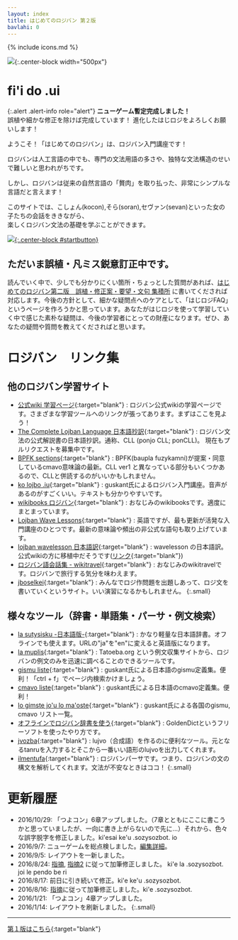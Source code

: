 ```yaml
---
layout: index
title: はじめてのロジバン 第２版
bavlahi: 0
---
```


{% include icons.md %}

<!--
<style>
img .mikan {
width: 30%;
}
</style>
![]({{site.baseurl}}/assets/pixra/fruit_orange.png){:.center-block width="200px"}
-->

![]({{site.baseurl}}/assets/pixra/top/sora_nimre_let.gif){:.center-block width="500px"}

# fi'i do .ui

{:.alert .alert-info role="alert"}
**ニューゲーム暫定完成しました！**  
誤植や細かな修正を除けば完成しています！ 進化したはじロジをよろしくお願いします！


ようこそ！「はじめてのロジバン」は、ロジバン入門講座です！

ロジバンは人工言語の中でも、専門の文法用語の多さや、独特な文法構造のせいで難しいと思われがちです。  

しかし、ロジバンは従来の自然言語の「贅肉」を取り払った、非常にシンプルな言語だと言えます！  

このサイトでは、こしょん(kocon),そら(soran),セヴァン(sevan)といった女の子たちの会話をききながら、  
楽しくロジバン文法の基礎を学ぶことができます。


[![]({{site.baseurl}}/assets/pixra/start_button.svg){:.center-block #startbutton}]({{site.baseurl}}/article/nunctu/0)


## ただいま誤植・凡ミス鋭意訂正中です。

読んでいく中で、少しでも分かりにくい箇所・ちょっとした質問があれば、[はじめてのロジバン第二版　誤植・修正案・要望・文句 集積所](https://groups.google.com/forum/#!topic/ponjo_lojbo_citno_girzu/nVv9M7N7yMk) に書いてくだされば対応します。今後の方針として、細かな疑問点へのケアとして、「はじロジFAQ」というページを作ろうかと思っています。あなたがはじロジを使って学習していく中で感じた素朴な疑問は、今後の学習者にとっての財産になります。ぜひ、あなたの疑問や質問を教えてくださればと思います。


# ロジバン　リンク集

## 他のロジバン学習サイト

- [公式wiki 学習ページ](http://mw.lojban.org/papri/%E5%AD%A6%E7%BF%92){:target="blank"} : ロジバン公式wikiの学習ページです。さまざまな学習ツールへのリンクが張ってあります。まずはここを見よう！
- [The Complete Lojban Language 日本語抄訳](http://mhagiwara.github.com/cll-ja/){:target="blank"} : ロジバン文法の公式解説書の日本語抄訳。通称、CLL (ponjo CLL; ponCLL)。 現在もプルリクエストを募集中です。
- [BPFK sections](https://mw.lojban.org/papri/BPFK_Sections){:target="blank"} : BPFK(baupla fuzykamni)が提案・同意しているcmavo意味論の最新。CLL ver1 と異なっている部分もいくつかあるので、CLLと併読するのがいいかもしれません。
- [ko lojbo .iu](http://guskant.github.io/kolojbo.iu/){:target="blank"} : guskant氏によるロジバン入門講座。音声があるのがすごくいい。テキストも分かりやすいです。
- [wikibooks ロジバン](http://ja.wikibooks.org/wiki/%E3%83%AD%E3%82%B8%E3%83%90%E3%83%B3){:target="blank"} : おなじみのwikibooksです。適度にまとまっています。
- [Lojban Wave Lessons](http://mw.lojban.org/papri/Lojban_Wave_Lessons){:target="blank"} : 英語ですが、最も更新が活発な入門講座のひとつです。最新の意味論や頻出の非公式な語句も取り上げています。
- [lojban wavelesson 日本語訳](http://misonikomilojban.blogspot.jp/search/label/lojban%20wavelessons){:target="blank"} : wavelesson の日本語訳。公式wikiの方に移植中だそうです([リンク](https://mw.lojban.org/papri/lojban_wavelessons_%E6%97%A5%E6%9C%AC%E8%AA%9E%E7%89%88){:target="blank"})
- [ロジバン語会話集 - wikitravel](http://wikitravel.org/ja/%E3%83%AD%E3%82%B8%E3%83%90%E3%83%B3%E8%AA%9E%E4%BC%9A%E8%A9%B1%E9%9B%86){:target="blank"} : おなじみのwikitravelです。ロジバンで旅行する気分を味わえます。
- [jboselkei](http://lojban.qx11.info/jboselkei/){:target="blank"} : みんなでロジ作問題を出題しあって、ロジ文を書いていくというサイト。いい演習になるかもしれません。
{:.small}


## 様々なツール（辞書・単語集・パーサ・例文検索）

- [la sutysisku -日本語版-](http://mw.lojban.org/extensions/ilmentufa/i/ja/){:target="blank"} : かなり軽量な日本語辞書。オフラインでも使えます。URLの"ja"を"en"に変えると英語版になります。
- [la muplis](http://mw.lojban.org/extensions/ilmentufa/i/muplis/index.html#sisku/){:target="blank"} : Tatoeba.org という例文収集サイトから、ロジバンの例文のみを迅速に調べることのできるツールです。
- [gismu liste](http://guskant.github.io/lojbo/gismu-cmavo/jpn-gimste.html){:target="blank"} : guskant氏による日本語のgismu定義集。便利！「ctrl + f」でページ内検索かけましょう。
- [cmavo liste](http://guskant.github.io/lojbo/gismu-cmavo/jpn-mahoste.html){:target="blank"} : guskant氏による日本語のcmavo定義集。便利！
- [lo gimste jo'u lo ma'oste](http://guskant.github.io/lojbo/gismu-cmavo.html){:target="blank"} : guskant氏による各国のgismu, cmavo リスト一覧。
- [オフラインでロジバン辞書を使う](http://cogas.github.io/pages/lojbo/pilno_goldendict/){:target="blank"} : GoldenDictというフリーソフトを使ったやり方です。
- [jvozba](http://jwodder.freeshell.org/lojban/jvozba.cgi){:target="blank"} : lujvo（合成語）を作るのに便利なツール。元となるtanruを入力するとそこから一番いい語形のlujvoを出力してくれます。
- [ilmentufa](http://ilmen.tk/lojban/camxes.html){:target="blank"} : ロジバンパーサです。つまり、ロジバンの文の構文を解析してくれます。文法が不安なときはココ！
{:.small}


# 更新履歴

- 2016/10/29: 「つよコン」6章アップしました。（7章とともにここに書こうかと思っていましたが、一向に書き上がらないので先に…）それから、色々な誤字脱字を修正しました。ki'esai ke'u .sozysozbot. io
- 2016/9/7: ニューゲームを総点検しました。[編集詳細](https://github.com/cogas/hajiloji/commit/676ba064d9183c2c3f112ea5ddffe504711aa2d7)。
- 2016/9/5: レイアウトを一新しました。
- 2016/8/24: [指摘](https://groups.google.com/d/msg/ponjo_lojbo_citno_girzu/nVv9M7N7yMk/ofTMS5nKEAAJ), [指摘2](https://groups.google.com/d/msg/ponjo_lojbo_citno_girzu/nVv9M7N7yMk/IjkqS-o6EgAJ) に従って加筆修正しました。 ki'e la .sozysozbot. joi le pendo be ri
- 2016/8/17: 前日に引き続いて修正。ki'e ke'u .sozysozbot.
- 2016/8/16: [指摘](https://groups.google.com/d/msg/ponjo_lojbo_citno_girzu/nVv9M7N7yMk/Gd5QmBuKDwAJ)に従って加筆修正しました。ki'e .sozysozbot.
- 2016/1/21: 「つよコン」4章アップしました。
- 2016/1/14: レイアウトを刷新しました。
{:.small}

---------------

[第１版はこちら](http://seesaawiki.jp/hajiloji/){:target="blank"}
